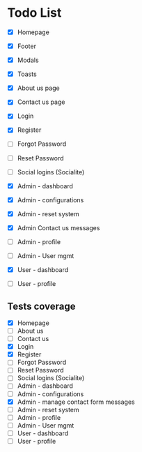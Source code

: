 # Todo List
- [x] Homepage
- [x] Footer
- [x] Modals
- [x] Toasts
- [x] About us page
- [x] Contact us page
- [x] Login
- [x] Register
- [ ] Forgot Password
- [ ] Reset Password
- [ ] Social logins (Socialite)
- [x] Admin - dashboard
- [x] Admin - configurations
- [x] Admin - reset system
- [x] Admin Contact us messages 
- [ ] Admin - profile
- [ ] Admin - User mgmt
- [x] User - dashboard
- [ ] User - profile


## Tests coverage
- [x] Homepage
- [ ] About us
- [ ] Contact us
- [x] Login
- [x] Register
- [ ] Forgot Password
- [ ] Reset Password
- [ ] Social logins (Socialite)
- [ ] Admin - dashboard
- [ ] Admin - configurations
- [x] Admin - manage contact form messages
- [ ] Admin - reset system
- [ ] Admin - profile
- [ ] Admin - User mgmt
- [ ] User - dashboard
- [ ] User - profile
